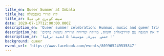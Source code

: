 ```yaml
---
title_en: Queer Summer at Imbala
title_he: קיץ קווירי באםבאלה
title_ar: صيف كويري في مبلا
date: 2020-07-17T12:00:00.000Z
description_en: 'Queer summer celebration: Hummus, music and queer trivia!'
description_he: 'בואו לשרוד את המגפה עם קווירבאלה: חומוס, מוזיקה וטריוויה קווירית נושאת פרסים'
description_ar: 'حمص, بيرة, موسيقا & لعبة ترڤيا !'
background: queer
event_url: 'https://www.facebook.com/events/809965249535847'
---
```

